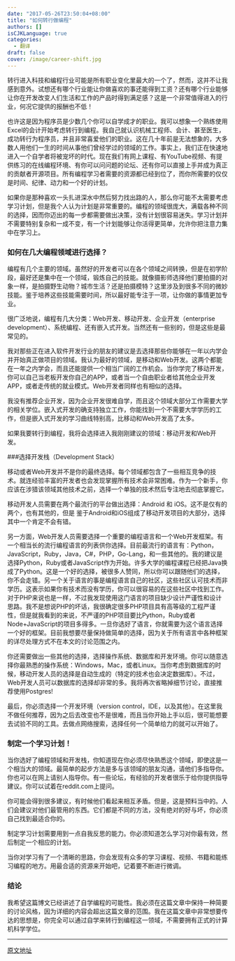 ```yaml
---
date: "2017-05-26T23:50:04+08:00"
title: "如何转行做编程"
authors: []
isCJKLanguage: true
categories:
  - 翻译
draft: false
cover: /image/career-shift.jpg
---
```

转行进入科技和编程行业可能是所有职业变化里最大的一个了，然而，这并不让我感到意外。试想还有哪个行业能让你做喜欢的事还能得到工资？还有哪个行业能够让你在开发改变人们生活和工作的产品时得到满足感？这是一个非常值得进入的行业，何况它提供的报酬也不低！

也许这是因为程序员是少数几个你可以自学成才的职业。我可以想象一个熟练使用Excel的会计开始考虑转行到编程。我自己就认识机械工程师、会计、甚至医生，成功转行为程序员，并且非常喜爱他们的职业。这在几十年前是无法想象的，大多数人用他们一生的时间从事他们曾经学过的领域的工作。事实上，我们正在快速地进入一个自学者将被宠坏的时代。现在我们有网上课程、有YouTube视频、有提供练习的在线编程环境、有你可以问问题的论坛、还有你可以直接上手并成为真正的贡献者开源项目。所有编程学习者需要的资源都已经到位了，而你所需要的仅仅是时间、纪律、动力和一个好的计划。

如果你是那种喜欢一头扎进深水中然后努力找出路的人，那么你可能不太需要考虑学习计划，但是我个人认为计划是非常重要的。编程的领域很庞大，满载各种不同的选择，因而你迈出的每一步都需要做出决策，没有计划很容易迷失。学习计划并不需要特别复杂和一成不变，有一个计划能够让你活得更简单，允许你把注意力集中在学习上。

### 如何在几大编程领域进行选择？

编程有几个主要的领域。虽然好的开发者可以在各个领域之间转换，但是在初学阶段，最好还是集中在一个领域，锻炼自己的技能。就像摄影师选择他们要拍摄的对象一样，是拍摄野生动物？城市生活？还是拍摄模特？这里涉及到很多不同的微妙技能。鉴于培养这些技能需要时间，所以最好能专注于一项，让你做的事情更加专业。

很广泛地说，编程有几大分类：Web开发、移动开发、企业开发（enterprise development）、系统编程、还有嵌入式开发。当然还有一些别的，但是这些是最常见的。

我对那些正在进入软件开发行业的朋友的建议是去选择那些你能够在一年以内学会并开始真正做项目的领域。我认为最好的领域，是移动和Web开发。这两个都能在一年之内学会，而且还能提供一个相当广阔的工作机会。当你学完了移动开发，你可以自己当老板开发你自己的APP，或者当一个自由职业者给其他企业开发APP，或者走传统的就业模式。Web开发者同样也有相似的选择。

我没有推荐企业开发，因为企业开发很难自学，而且这个领域大部分工作需要大学的相关学位。嵌入式开发的确支持独立工作，你能找到一个不需要大学学历的工作，但是嵌入式开发的学习曲线特别高，比移动和Web开发高了太多。

如果我要转行到编程，我将会选择进入我刚刚建议的领域：移动开发和Web开发。

###选择开发栈（Development Stack）

移动或者Web开发并不是你的最终选择。每个领域都包含了一些相互竞争的技术。就连经验丰富的开发者也会发现掌握所有技术会非常困难。作为一个新手，你应该在涉猎该领域其他技术之前，选择一个单独的技术然后专注地去彻底掌握它。

移动开发人员需要在两个最流行的平台做出选择：Android 和 iOS。这不是仅有的两个，也有其他的，但是 鉴于Android和iOS组成了移动开发项目的大部分，选择其中一个肯定不会有错。

另一方面，Web开发人员需要选择一个重要的编程语言和一个Web开发框架。有一个相当长的流行编程语言的列表供你选择。目前最流行的语言有：Python，JavaScript，Ruby，Java，C#，PHP，Go-Lang，和一些其他的。我的建议是选择Python，Ruby或者JavaScript作为开始。许多大学的编程课程已经把Java换成了Python。这是一个好的选择，被很多人赞同，所以你可以跟随他们的选择，你不会走错。另一个关于语言的事是编程语言自己的社区，这些社区认可技术而非学历。这表示如果你有技术而没有学历，你可以很容易的在这些社区中找到工作。对于PHP来说也是一样，不过我发现使用这门语言的项目缺少设计严谨性和设计思路。我不是想说PHP的坏话，我很确定很多PHP项目具有高等级的工程严谨性，但是就我看到的来说，不严谨的PHP项目要比Python，Ruby或者Node+JavaScript的项目多得多。一旦你选好了语言，你就需要为这个语言选择一个好的框架。目前我想要尽量保持做简单的选择，因为关于所有语言中各种框架的详尽处理方式不在本文的讨论范围之内。

你还需要做出一些其他的选择，选择操作系统、数据库和开发环境。你可以随意选择你最熟悉的操作系统：Windows，Mac，或者Linux。当你考虑到数据库的时候，移动开发人员的选择是自动生成的（特定的技术也会决定数据库）。不过，Web开发人员可以数据库的选择却非常的多。我将再次省略掉细节讨论，直接推荐使用Postgres!

最后，你必须选择一个开发环境（version control，IDE，以及其他）。在这里我不做任何推荐，因为之后去改变也不是很难，而且当你开始上手以后，很可能想要去试验不同的工具。去做点网络搜索，选择任何一个简单给力的就可以开始了。

### 制定一个学习计划！

当你选好了编程领域和开发栈，你知道现在你必须尽快熟悉这个领域，即使这是一个相当大的领域。最简单的起步方法是多与该领域的朋友沟通，请他们多指导你。你也可以在网上请别人指导你。有一些论坛，有经验的开发者很乐于给你提供指导建议。你可以试着在reddit.com上提问。

你可能会得到很多建议，有时候他们看起来相互矛盾。但是，这是预料当中的。人们会建议对他们最管用的东西。它们都是不同的方法，没有绝对的好与坏，你必须自己找到最适合你的。

制定学习计划需要用到一点自我反思的能力。你必须知道怎么学习对你最有效，然后制定一个相应的计划。

当你对学习有了一个清晰的思路，你会发现有众多的学习课程、视频、书籍和能练习编程的地方。用最合适的资源来开始吧，记着要不断进行微调。

### 结论

我希望这篇博文已经讲述了自学编程的可能性。我必须在这篇文章中保持一种简要的讨论风格，因为详细的内容会超出这篇文章的范围。我在这篇文章中非常想要传达的思想是，你完全可以通过自学来转行到编程这一领域，不需要拥有正式的计算机科学学位。

***

[原文地址](http://www.programmr.com/blogs/how-make-career-shift-programming)

